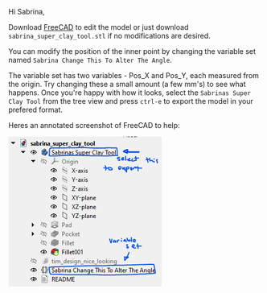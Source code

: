 Hi Sabrina,

Download [FreeCAD](https://www.freecad.org/downloads.php) to edit the model or just download `sabrina_super_clay_tool.stl` if no modifications are desired.

You can modify the position of the inner point by changing the variable set named `Sabrina Change This To Alter The Angle`.

The variable set has two variables - Pos_X and Pos_Y, each measured from the origin. Try changing these a small amount 
(a few mm's) to see what happens. Once you're happy with how it looks, select the `Sabrinas Super Clay Tool` from the tree
view and press `ctrl-e` to export the model in your prefered format.

Heres an annotated screenshot of FreeCAD to help:

![annotated\_freecad](annotated_freecad.png)

